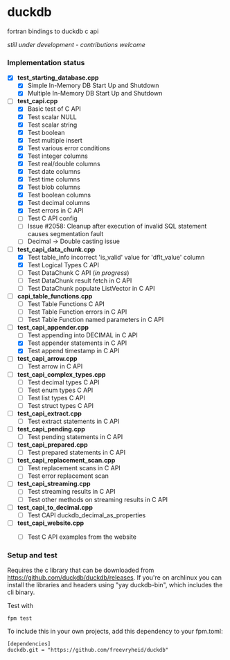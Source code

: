 # duckdb
fortran bindings to duckdb c api

*still under development - contributions welcome*

### Implementation status

- [x] **test_starting_database.cpp**
  - [x] Simple In-Memory DB Start Up and Shutdown
  - [x] Multiple In-Memory DB Start Up and Shutdown
- [ ] **test_capi.cpp**
  - [x] Basic test of C API
  - [x] Test scalar NULL
  - [x] Test scalar string
  - [x] Test boolean
  - [x] Test multiple insert
  - [x] Test various error conditions
  - [x] Test integer columns
  - [x] Test real/double columns
  - [x] Test date columns
  - [x] Test time columns
  - [x] Test blob columns
  - [x] Test boolean columns
  - [x] Test decimal columns
  - [x] Test errors in C API
  - [ ] Test C API config
  - [ ] Issue #2058: Cleanup after execution of invalid SQL statement causes segmentation fault
  - [ ] Decimal -> Double casting issue
- [ ] **test_capi_data_chunk.cpp**
  - [x] Test table_info incorrect 'is_valid' value for 'dflt_value' column
  - [x] Test Logical Types C API
  - [ ] Test DataChunk C API (_in progress_)
  - [ ] Test DataChunk result fetch in C API
  - [ ] Test DataChunk populate ListVector in C API
- [ ] **capi_table_functions.cpp**
  - [ ] Test Table Functions C API
  - [ ] Test Table Function errors in C API
  - [ ] Test Table Function named parameters in C API
- [ ] **test_capi_appender.cpp**
  - [ ] Test appending into DECIMAL in C API
  - [x] Test appender statements in C API
  - [x] Test append timestamp in C API
- [ ] **test_capi_arrow.cpp**
  - [ ] Test arrow in C API
- [ ] **test_capi_complex_types.cpp**
  - [ ] Test decimal types C API
  - [ ] Test enum types C API
  - [ ] Test list types C API
  - [ ] Test struct types C API
- [ ] **test_capi_extract.cpp**
  - [ ] Test extract statements in C API
- [ ] **test_capi_pending.cpp**
  - [ ] Test pending statements in C API
- [ ] **test_capi_prepared.cpp**
  - [ ] Test prepared statements in C API
- [ ] **test_capi_replacement_scan.cpp**
  - [ ] Test replacement scans in C API
  - [ ] Test error replacement scan
- [ ] **test_capi_streaming.cpp**
  - [ ] Test streaming results in C API
  - [ ] Test other methods on streaming results in C API
- [ ] **test_capi_to_decimal.cpp**
  - [ ] Test CAPI duckdb_decimal_as_properties
- [ ] **test_capi_website.cpp**
  - [ ] Test C API examples from the website


### Setup and test

Requires the c library that can be downloaded from https://github.com/duckdb/duckdb/releases. If you're on archlinux you can install the libraries and headers using "yay duckdb-bin", which includes the cli binary.

Test with

```shell
fpm test
```

To include this in your own projects, add this dependency to your fpm.toml:

```shell
[dependencies]
duckdb.git = "https://github.com/freevryheid/duckdb"
```
